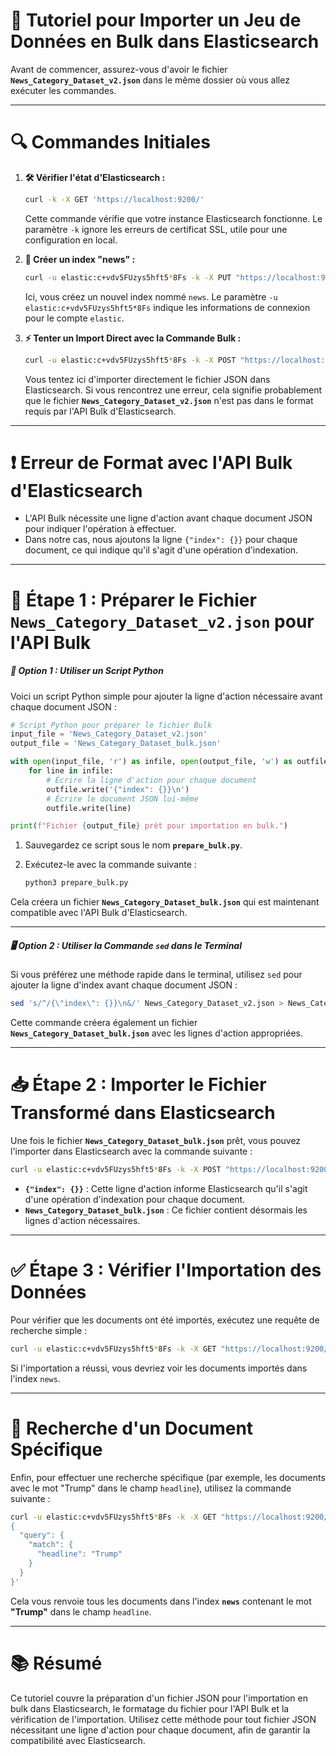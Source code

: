# 🚀 Tutoriel pour Importer un Jeu de Données en Bulk dans Elasticsearch

Avant de commencer, assurez-vous d'avoir le fichier **`News_Category_Dataset_v2.json`** dans le même dossier où vous allez exécuter les commandes.

---

# 🔍 Commandes Initiales

1. **🛠️ Vérifier l'état d'Elasticsearch :**

    ```bash
    curl -k -X GET 'https://localhost:9200/'
    ```

    Cette commande vérifie que votre instance Elasticsearch fonctionne. Le paramètre `-k` ignore les erreurs de certificat SSL, utile pour une configuration en local.

2. **📁 Créer un index "news" :**

    ```bash
    curl -u elastic:c+vdv5FUzys5hft5*8Fs -k -X PUT "https://localhost:9200/news"
    ```

    Ici, vous créez un nouvel index nommé `news`. Le paramètre `-u elastic:c+vdv5FUzys5hft5*8Fs` indique les informations de connexion pour le compte `elastic`.

3. **⚡ Tenter un Import Direct avec la Commande Bulk :**

    ```bash
    curl -u elastic:c+vdv5FUzys5hft5*8Fs -k -X POST "https://localhost:9200/news/_bulk" -H "Content-Type: application/json" --data-binary "@News_Category_Dataset_v2.json"
    ```

    Vous tentez ici d'importer directement le fichier JSON dans Elasticsearch. Si vous rencontrez une erreur, cela signifie probablement que le fichier **`News_Category_Dataset_v2.json`** n'est pas dans le format requis par l'API Bulk d'Elasticsearch.

---

# ❗ Erreur de Format avec l'API Bulk d'Elasticsearch

- L'API Bulk nécessite une ligne d'action avant chaque document JSON pour indiquer l'opération à effectuer. 
- Dans notre cas, nous ajoutons la ligne `{"index": {}}` pour chaque document, ce qui indique qu'il s'agit d'une opération d'indexation.

---

# 📝 Étape 1 : Préparer le Fichier `News_Category_Dataset_v2.json` pour l'API Bulk

##### 🐍 Option 1 : Utiliser un Script Python

Voici un script Python simple pour ajouter la ligne d'action nécessaire avant chaque document JSON :

```python
# Script Python pour préparer le fichier Bulk
input_file = 'News_Category_Dataset_v2.json'
output_file = 'News_Category_Dataset_bulk.json'

with open(input_file, 'r') as infile, open(output_file, 'w') as outfile:
    for line in infile:
        # Écrire la ligne d'action pour chaque document
        outfile.write('{"index": {}}\n')
        # Écrire le document JSON lui-même
        outfile.write(line)

print(f"Fichier {output_file} prêt pour importation en bulk.")
```

1. Sauvegardez ce script sous le nom **`prepare_bulk.py`**.
2. Exécutez-le avec la commande suivante :

    ```bash
    python3 prepare_bulk.py
    ```

Cela créera un fichier **`News_Category_Dataset_bulk.json`** qui est maintenant compatible avec l'API Bulk d'Elasticsearch.

---

##### 🖥️ Option 2 : Utiliser la Commande `sed` dans le Terminal

Si vous préférez une méthode rapide dans le terminal, utilisez `sed` pour ajouter la ligne d'index avant chaque document JSON :

```bash
sed 's/^/{\"index\": {}}\n&/' News_Category_Dataset_v2.json > News_Category_Dataset_bulk.json
```

Cette commande créera également un fichier **`News_Category_Dataset_bulk.json`** avec les lignes d'action appropriées.

---

# 📥 Étape 2 : Importer le Fichier Transformé dans Elasticsearch

Une fois le fichier **`News_Category_Dataset_bulk.json`** prêt, vous pouvez l'importer dans Elasticsearch avec la commande suivante :

```bash
curl -u elastic:c+vdv5FUzys5hft5*8Fs -k -X POST "https://localhost:9200/news/_bulk" -H "Content-Type: application/json" --data-binary "@News_Category_Dataset_bulk.json"
```

- **`{"index": {}}`** : Cette ligne d'action informe Elasticsearch qu'il s'agit d'une opération d'indexation pour chaque document.
- **`News_Category_Dataset_bulk.json`** : Ce fichier contient désormais les lignes d'action nécessaires.

---

# ✅ Étape 3 : Vérifier l'Importation des Données

Pour vérifier que les documents ont été importés, exécutez une requête de recherche simple :

```bash
curl -u elastic:c+vdv5FUzys5hft5*8Fs -k -X GET "https://localhost:9200/news/_search?pretty"
```

Si l'importation a réussi, vous devriez voir les documents importés dans l'index `news`.

---

# 🔎 Recherche d'un Document Spécifique

Enfin, pour effectuer une recherche spécifique (par exemple, les documents avec le mot "Trump" dans le champ `headline`), utilisez la commande suivante :

```bash
curl -u elastic:c+vdv5FUzys5hft5*8Fs -k -X GET "https://localhost:9200/news/_search?pretty" -H 'Content-Type: application/json' -d'
{
  "query": {
    "match": {
      "headline": "Trump"
    }
  }
}'
```

Cela vous renvoie tous les documents dans l'index **`news`** contenant le mot **"Trump"** dans le champ `headline`.

---

# 📚 Résumé

Ce tutoriel couvre la préparation d'un fichier JSON pour l'importation en bulk dans Elasticsearch, le formatage du fichier pour l'API Bulk et la vérification de l'importation. Utilisez cette méthode pour tout fichier JSON nécessitant une ligne d'action pour chaque document, afin de garantir la compatibilité avec Elasticsearch.
